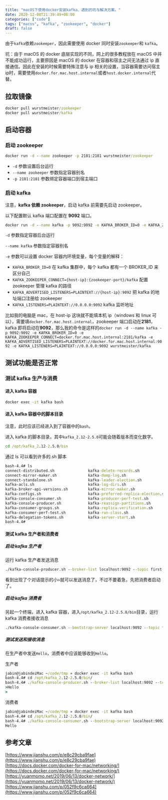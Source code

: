 ```yaml
---
title: "macOS下使用docker安装kafka、遇到的坑与解决方案。"
date: 2020-12-08T21:39:49+08:00
categories: ["code"]
tags: ["macos", "kafka", "zookeeper", "docker"]
draft: false
---
```


由于`kafka`依赖`zookeeper`，因此需要使用 docker 同时安装`zookeeper`和 `kafka`。

坑：由于 macOS 的 docker 底层实现的不同，网上的很多教程放在 macOS 中并不能成功运行，主要原因是 macOS 的 docker 在容器和宿主之间无法通过 ip 直接通信。因此在安装的时候需要特殊注意与 ip 相关的设置，当容器需要访问宿主ip时，需要使用`docker.for.mac.host.internal`或者`host.docker.internal`代替。

## 拉取镜像

```cmd
docker pull wurstmeister/zookeeper
docker pull wurstmeister/kafka
```

## 启动容器

### 启动 zookeeper

```cmd
docker run -d --name zookeeper -p 2181:2181 wurstmeister/zookeeper
```

- `-d` 参数设置后台运行
- `--name zookeeper` 参数指定容器别名
- `-p 2181:2181` 参数绑定容器端口到宿主端口

### 启动 kafka

注意，**kafka 依赖 zookeeper**，启动 kafka 前需要先启动 zookeeper。

以下配置默认 kafka 端口配置在 **9092** 端口。

```cmd
docker run -d --name kafka -p 9092:9092 -e KAFKA_BROKER_ID=0 -e KAFKA_ZOOKEEPER_CONNECT={host-ip}:{zookeeper-port}/kafka -e KAFKA_ADVERTISED_LISTENERS=PLAINTEXT://{host-ip}:9092 -e KAFKA_LISTENERS=PLAINTEXT://0.0.0.0:9092 wurstmeister/kafka
```

`-d` 参数指定容器后台运行

`--name kafka` 参数指定容器别名

`-e` 参数可以设置 docker 容器内环境变量，每个变量的解释：

- `KAFKA_BROKER_ID=0`
  在 kafka 集群中，每个 kafka 都有一个 BROKER_ID 来区分自己
- `KAFKA_ZOOKEEPER_CONNECT={host-ip}:{zookeeper-port}/kafka`
  配置 zookeeper 管理 kafka 的路径
- `KAFKA_ADVERTISED_LISTENERS=PLAINTEXT://{host-ip}:9092`
  把 kafka 的地址端口注册给 zookeeper
- `KAFKA_LISTENERS=PLAINTEXT://0.0.0.0:9092`
  kafka 监听地址

比如我的电脑是 mac，在 host-ip 这块就不能填本机 ip（windows 和 linux 可以），需要填`docker.for.mac.host.internal`，zookeeper 端口启动在**2181**，kafka 即将启动在**9092**，那么我的命令是这样的`docker run -d --name kafka -p 9092:9092 -e KAFKA_BROKER_ID=0 -e KAFKA_ZOOKEEPER_CONNECT=docker.for.mac.host.internal:2181/kafka -e KAFKA_ADVERTISED_LISTENERS=PLAINTEXT://docker.for.mac.host.internal:9092 -e KAFKA_LISTENERS=PLAINTEXT://0.0.0.0:9092 wurstmeister/kafka`

## 测试功能是否正常

### 测试 kafka 生产与消费

#### 进入 kafka 容器

```cmd
docker exec -it kafka bash
```

#### 进入 kafka 容器中的脚本目录

注意，此时应该已经进入到了容器中的`bash`。

进入 kafka 的脚本目录，其中`kafka_2.12-2.5.0`可能会随着版本而变化数字。

```cmd
cd /opt/kafka_2.12-2.5.0/bin
```

通过 ls 可以看到许多的.sh 脚本

```cmd
bash-4.4# ls
connect-distributed.sh               kafka-delete-records.sh              kafka-server-stop.sh
connect-mirror-maker.sh              kafka-dump-log.sh                    kafka-streams-application-reset.sh
connect-standalone.sh                kafka-leader-election.sh             kafka-topics.sh
kafka-acls.sh                        kafka-log-dirs.sh                    kafka-verifiable-consumer.sh
kafka-broker-api-versions.sh         kafka-mirror-maker.sh                kafka-verifiable-producer.sh
kafka-configs.sh                     kafka-preferred-replica-election.sh  trogdor.sh
kafka-console-consumer.sh            kafka-producer-perf-test.sh          windows
kafka-console-producer.sh            kafka-reassign-partitions.sh         zookeeper-security-migration.sh
kafka-consumer-groups.sh             kafka-replica-verification.sh        zookeeper-server-start.sh
kafka-consumer-perf-test.sh          kafka-run-class.sh                   zookeeper-server-stop.sh
kafka-delegation-tokens.sh           kafka-server-start.sh                zookeeper-shell.sh
bash-4.4#
```

#### 测试 kafka 生产者和消费者

##### 启动 kafka 生产者

运行 kafka 生产者发送消息

```cmd
./kafka-console-producer.sh --broker-list localhost:9092 --topic first-topic
```

看到出现了个对话提示的小`>`就可以发送消息了，不过不要着急，先把消费者启动了。

##### 启动 kafka 消费者

另起一个终端，进入 kafka 容器，进入`/opt/kafka_2.12-2.5.0/bin`目录，运行 kafka 消费者接收消息

```cmd
./kafka-console-consumer.sh --bootstrap-server localhost:9092 --topic first-topic --from-beginning
```

##### 测试发送和接收消息

在生产者中发送`Hello`，消费者中应该能够收到`Hello`。

生产者

```cmd
jabin@jabindeiMac ~/code/tmp » docker exec -it kafka bash
bash-4.4# cd /opt/kafka_2.12-2.5.0/bin/
bash-4.4# ./kafka-console-producer.sh --broker-list localhost:9092 --topic first-topic
>Hello
>
```

消费者

```cmd
jabin@jabindeiMac ~/code/tmp » docker exec -it kafka bash
bash-4.4# cd /opt/kafka_2.12-2.5.0/bin/
bash-4.4# ./kafka-console-consumer.sh --bootstrap-server localhost:9092 --topic first-topic --from-beginning
Hello
```

## 参考文章

[https://www.jianshu.com/p/e8c29cba9fae](https://www.jianshu.com/p/e8c29cba9fae)
[https://docs.docker.com/docker-for-mac/networking/](https://docs.docker.com/docker-for-mac/networking/)
[https://yuanmomo.net/2019/06/13/docker-network/](https://yuanmomo.net/2019/06/13/docker-network/)
[https://www.jianshu.com/p/052f9c6ca664](https://www.jianshu.com/p/052f9c6ca664)
